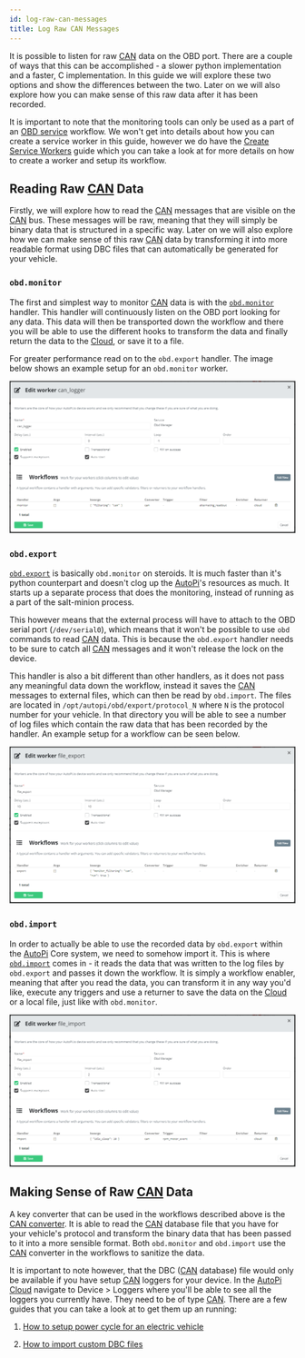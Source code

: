 ```yaml
---
id: log-raw-can-messages
title: Log Raw CAN Messages
---
```


It is possible to listen for raw [CAN](https://www.autopi.io/hardware/autopi-canfd-pro) data on the OBD port. There are a couple of
ways that this can be accomplished - a slower python implementation and a faster, C implementation.
In this guide we will explore these two options and show the differences between the two. Later on
we will also explore how you can make sense of this raw data after it has been recorded.

It is important to note that the monitoring tools can only be used as a part of an
[OBD service](/core/services/obd_manager.md) workflow. We won't get into details about how
you can create a service worker in this guide, however we do have the
[Create Service Workers](/cloud/device_management/services/create_custom_workers.md) guide which you can take a look at
for more details on how to create a worker and setup its workflow.

## Reading Raw [CAN](https://www.autopi.io/hardware/autopi-canfd-pro) Data

Firstly, we will explore how to read the [CAN](https://www.autopi.io/hardware/autopi-canfd-pro) messages that are visible on the [CAN](https://www.autopi.io/hardware/autopi-canfd-pro) bus. These
messages will be raw, meaning that they will simply be binary data that is structured in a
specific way. Later on we will also explore how we can make sense of this raw [CAN](https://www.autopi.io/hardware/autopi-canfd-pro) data by
transforming it into more readable format using DBC files that can automatically be generated
for your vehicle.

### `obd.monitor`
The first and simplest way to monitor [CAN](https://www.autopi.io/hardware/autopi-canfd-pro) data is with the
[`obd.monitor`](/core/services/core-services-obd-manager/#monitor) handler.
This handler will continuously listen on the OBD port looking for any data. This data
will then be transported down the workflow and there you will be able to use the different
hooks to transform the data and finally return the data to the [Cloud](https://www.autopi.io/software-platform/cloud-management), or save it to a file.

For greater performance read on to the `obd.export` handler. The image below shows an example
setup for an `obd.monitor` worker.

![obd_monitor_worker](/img/cloud/obd_ii/log_raw_can_messages/obd_monitor_worker.png)

### `obd.export`
[`obd.export`](/core/services/core-services-obd-manager/#export) is basically
`obd.monitor` on steroids. It is much faster than it's python counterpart and doesn't clog up the
[AutoPi](https://www.autopi.io)'s resources as much. It starts up a separate process that does the monitoring,
instead of running as a part of the salt-minion process.

This however means that the external process will have to attach to the OBD serial port
(`/dev/serial0`), which means that it won't be possible to use `obd` commands to read [CAN](https://www.autopi.io/hardware/autopi-canfd-pro) data.
This is because the `obd.export` handler needs to be sure to catch all [CAN](https://www.autopi.io/hardware/autopi-canfd-pro) messages and it won't
release the lock on the device.

This handler is also a bit different than other handlers, as it does not pass any meaningful
data down the workflow, instead it saves the [CAN](https://www.autopi.io/hardware/autopi-canfd-pro) messages to external files, which can then be
read by `obd.import`. The files are located in `/opt/autopi/obd/export/protocol_N` where `N` is
the protocol number for your vehicle. In that directory you will be able to see a number of log
files which contain the raw data that has been recorded by the handler. An example setup for a
workflow can be seen below.

![obd_export_worker](/img/cloud/obd_ii/log_raw_can_messages/obd_export_worker.png)

### `obd.import`
In order to actually be able to use the recorded data by `obd.export` within the [AutoPi](https://www.autopi.io) Core system,
we need to somehow import it. This is where
[`obd.import`](/core/services/core-services-obd-manager/#import) comes in -
it reads the data that was written to the log files by `obd.export` and passes it down the workflow.
It is simply a workflow enabler, meaning that after you read the data, you can transform it in any
way you'd like, execute any triggers and use a returner to save the data on the [Cloud](https://www.autopi.io/software-platform/cloud-management) or a local
file, just like with `obd.monitor`.

![obd_import_worker](/img/cloud/obd_ii/log_raw_can_messages/obd_import_worker.png)

## Making Sense of Raw [CAN](https://www.autopi.io/hardware/autopi-canfd-pro) Data

A key converter that can be used in the workflows described above is the
[CAN converter](/core/services/core-services-obd-manager/#can). It is able
to read the [CAN](https://www.autopi.io/hardware/autopi-canfd-pro) database file that you have for your vehicle's protocol and transform the binary
data that has been passed to it into a more sensible format. Both `obd.monitor` and `obd.import`
use the [CAN](https://www.autopi.io/hardware/autopi-canfd-pro) converter in the workflows to sanitize the data.

It is important to note however, that the DBC ([CAN](https://www.autopi.io/hardware/autopi-canfd-pro) database) file would only be available if you have
setup [CAN](https://www.autopi.io/hardware/autopi-canfd-pro) loggers for your device. In the [AutoPi Cloud](https://my.autopi.io) navigate to 
Device > Loggers where you'll be able to see all the loggers you currently have. They need to
be of type [CAN](https://www.autopi.io/hardware/autopi-canfd-pro). There are a few guides that you can take a look at to get them up an running:

1. [How to setup power cycle for an electric vehicle](/getting_started/electric_vehicles/power-cycle-for-electric-vehicles/)

2. [How to import custom DBC files](/cloud/obd_library/car-explorer-library-manual/#importing-library-items-from-files)

